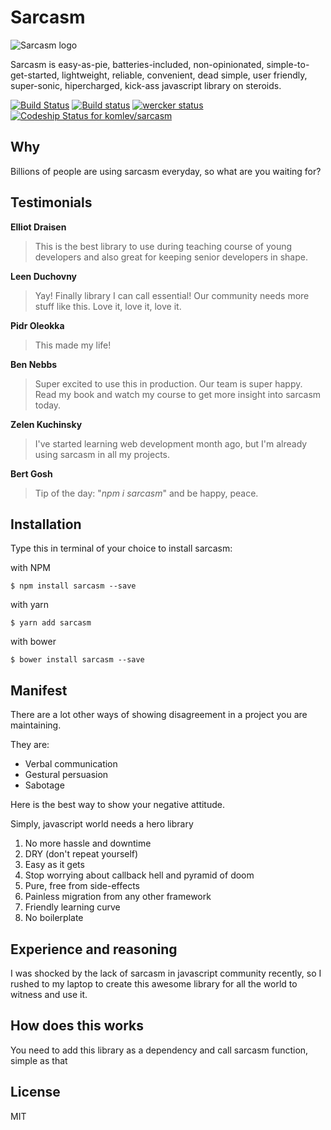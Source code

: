 # Sarcasm
<img src='https://komlev.github.io/sarcasm.png' alt='Sarcasm logo'>

Sarcasm is easy-as-pie, batteries-included, non-opinionated,
simple-to-get-started, lightweight, reliable, convenient, dead simple, user friendly, super-sonic, hipercharged, kick-ass javascript library on steroids.

[![Build Status](https://travis-ci.org/komlev/sarcasm.svg?branch=master)](https://travis-ci.org/komlev/sarcasm)
[![Build status](https://ci.appveyor.com/api/projects/status/ujsahwp0giji9yon?svg=true)](https://ci.appveyor.com/project/komlev/sarcasm)
[![wercker status](https://app.wercker.com/status/e1794f1a6cb9f6ea2a7950e54b3a0d6b/s/master "wercker status")](https://app.wercker.com/project/byKey/e1794f1a6cb9f6ea2a7950e54b3a0d6b)
[ ![Codeship Status for komlev/sarcasm](https://app.codeship.com/projects/152a8850-bce1-0134-405a-76ab691be209/status?branch=master)](https://app.codeship.com/projects/195938)

## Why

Billions of people are using sarcasm everyday, so what are you waiting for?


## Testimonials

**Elliot Draisen**
> This is the best library to use during teaching course of young developers
> and also great for keeping senior developers in shape.

**Leen Duchovny**
> Yay! Finally library I can call essential!
> Our community needs more stuff like this. Love it, love it, love it.

**Pidr Oleokka**
> This made my life!

**Ben Nebbs**
> Super excited to use this in production. Our team is super happy.
> Read my book and watch my course to get more insight into sarcasm today.

**Zelen Kuchinsky**
> I've started learning web development month ago,
> but I'm already using sarcasm in all my projects.

**Bert Gosh**
> Tip of the day: "*npm i sarcasm*" and be happy, peace.

## Installation
Type this in terminal of your choice to install sarcasm:

with NPM
```
$ npm install sarcasm --save
```

with yarn
```
$ yarn add sarcasm
```

with bower
```
$ bower install sarcasm --save
```

## Manifest

There are a lot other ways of showing disagreement
in a project you are maintaining.

They are:
* Verbal communication
* Gestural persuasion
* Sabotage

Here is the best way to show your negative attitude.

Simply, javascript world needs a hero library


1. No more hassle and downtime
2. DRY (don't repeat yourself)
3. Easy as it gets
4. Stop worrying about callback hell and pyramid of doom
5. Pure, free from side-effects
6. Painless migration from any other framework
7. Friendly learning curve
8. No boilerplate

## Experience and reasoning

I was shocked by the lack of sarcasm in javascript community recently,
so I rushed to my laptop to create this awesome library
for all the world to witness and use it.

## How does this works

You need to add this library as a dependency and call sarcasm function,
simple as that

## License

MIT
